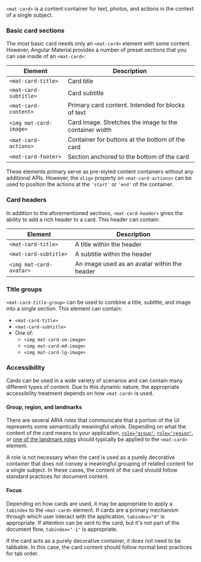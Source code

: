 `<mat-card>` is a content container for text, photos, and actions in the context of a single subject.

<!-- example(card-overview) -->


### Basic card sections
The most basic card needs only an `<mat-card>` element with some content. However, Angular Material
provides a number of preset sections that you can use inside of an `<mat-card>`:


| Element                | Description                                            |
| ---------------------- | ------------------------------------------------------ |
| `<mat-card-title>`     | Card title                                             |
| `<mat-card-subtitle>`  | Card subtitle                                          |
| `<mat-card-content>`   | Primary card content. Intended for blocks of text      |
| `<img mat-card-image>` | Card image. Stretches the image to the container width |
| `<mat-card-actions>`   | Container for buttons at the bottom of the card        |
| `<mat-card-footer>`    | Section anchored to the bottom of the card             |

These elements primary serve as pre-styled content containers without any additional APIs. 
However, the `align` property on `<mat-card-actions>` can be used to position the actions at the 
`'start'` or `'end'` of the container.  


### Card headers
In addition to the aforementioned sections, `<mat-card-header>` gives the ability to add a rich
header to a card. This header can contain:

| Element                 | Description                                  |
| ----------------------- | -------------------------------------------- |
| `<mat-card-title>`      | A title within the header                    |
| `<mat-card-subtitle>`   | A subtitle within the header                 |
| `<img mat-card-avatar>` | An image used as an avatar within the header |


### Title groups
`<mat-card-title-group>` can be used to combine a title, subtitle, and image into a single section.
This element can contain:
* `<mat-card-title>`
* `<mat-card-subtitle>`
* One of:
    * `<img mat-card-sm-image>`
    * `<img mat-card-md-image>`
    * `<img mat-card-lg-image>`

### Accessibility
Cards can be used in a wide variety of scenarios and can contain many different types of content.
Due to this dynamic nature, the appropriate accessibility treatment depends on how `<mat-card>` is
used.

#### Group, region, and landmarks
There are several ARIA roles that communicate that a portion of the UI represents some semantically
meaningful whole. Depending on what the content of the card means to your application,
[`role="group"`][0], [`role="region"`][1], or [one of the landmark roles][2] should typically be
applied to the `<mat-card>` element.

A role is not necessary when the card is used as a purely decorative container that does not
convey a meaningful grouping of related content for a single subject. In these cases, the content
of the card should follow standard practices for document content.


#### Focus
Depending on how cards are used, it may be appropriate to apply a `tabindex` to the `<mat-card>`
element. If cards are a primary mechanism through which user interact with the application,
`tabindex="0"` is appropriate. If attention can be sent to the card, but it's not part of the
document flow, `tabindex="-1"` is appropriate.

If the card acts as a purely decorative container, it does not need to be tabbable. In this case,
the card content should follow normal best practices for tab order.



 [0]: https://www.w3.org/TR/wai-aria/#group
 [1]: https://www.w3.org/TR/wai-aria/#region
 [2]: https://www.w3.org/TR/wai-aria/#landmark
